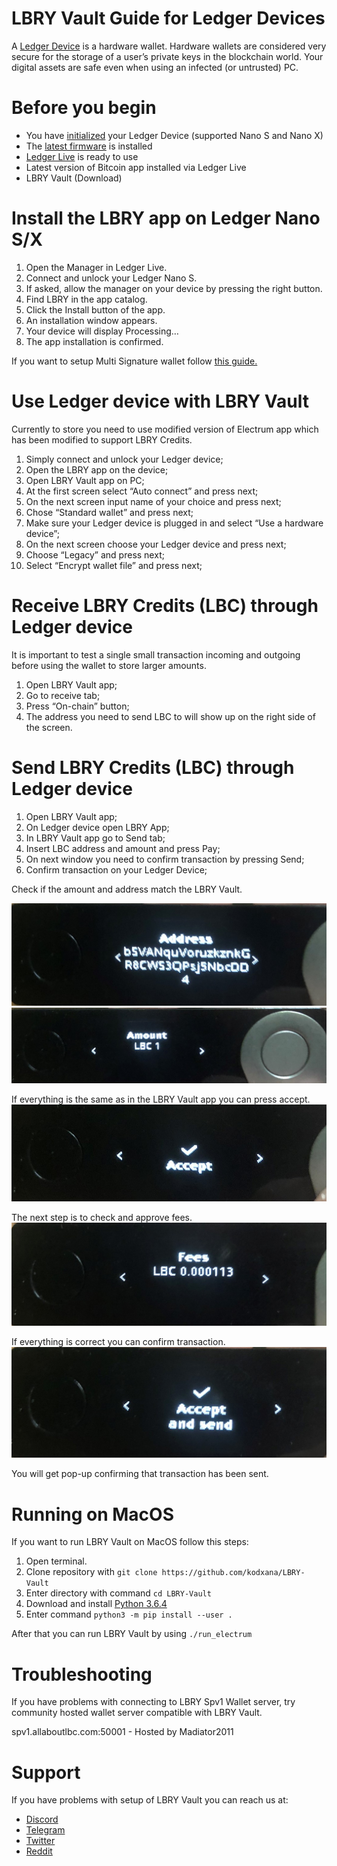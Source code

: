 # LBRY Vault Guide for Ledger Devices

A [Ledger Device](https://www.ledger.com/products/ledger-nano-s&sa=D&ust=1582572545402000) is a hardware wallet. Hardware wallets are considered very secure for the storage of a user’s private keys in the blockchain world. Your digital assets are safe even when using an infected (or untrusted) PC.

# Before you begin
- You have [initialized](https://support.ledgerwallet.com/hc/en-us/articles/360000613793&sa=D&ust=1582572545402000) your Ledger Device (supported Nano S and Nano X)
- The [latest firmware](https://support.ledgerwallet.com/hc/en-us/articles/360002731113-Update-Ledger-Nano-S-firmware&sa=D&ust=1582572545403000) is installed
- [Ledger Live](https://support.ledger.com/hc/en-us/articles/360006395233-Take-your-first-steps&sa=D&ust=1582572545403000) is ready to use
- Latest version of Bitcoin app installed via Ledger Live
- LBRY Vault (Download)

# Install the LBRY app on Ledger Nano S/X

1. Open the Manager in Ledger Live.
2. Connect and unlock your Ledger Nano S.
3. If asked, allow the manager on your device by pressing the right button.
4. Find LBRY in the app catalog.
5. Click the Install button of the app.
6. An installation window appears.
7. Your device will display Processing…
8. The app installation is confirmed.

If you want to setup Multi Signature wallet follow [this guide.](https://lbry.com/faq/multisig)

# Use Ledger device with LBRY Vault

Currently to store you need to use modified version of Electrum app which has been modified to support LBRY Credits.

1. Simply connect and unlock your Ledger device;
2. Open the LBRY app on the device;
3. Open LBRY Vault app on PC;
4. At the first screen select “Auto connect” and press next;
5. On the next screen input name of your choice and press next;
6. Chose “Standard wallet” and press next;
7. Make sure your Ledger device is plugged in and select “Use a hardware device”;
8. On the next screen choose your Ledger device and press next;
9. Choose “Legacy” and press next;
10. Select “Encrypt wallet file” and press next;

# Receive LBRY Credits (LBC) through Ledger device

It is important to test a single small transaction incoming and outgoing before using the wallet to store larger amounts.

1. Open LBRY Vault app;
2. Go to receive tab;
3. Press “On-chain” button;
4. The address you need to send LBC to will show up on the right side of the screen.

# Send LBRY Credits (LBC) through Ledger device

1. Open LBRY Vault app;
2. On Ledger device open LBRY App;
3. In LBRY Vault app go to Send tab;
4. Insert LBC address and amount and press Pay;
5. On next window you need to confirm transaction by pressing Send;
6. Confirm transaction on your Ledger Device;

Check if the amount and address match the LBRY Vault.

![Address](assets/img/address1.jpg)
![Amount](assets/img/amount-lbc1.jpg)

If everything is the same as in the LBRY Vault app you can press accept.
![Accept](assets/img/accept.jpg)

The next step is to check and approve fees.
![Fees](assets/img/fees.jpg)

If everything is correct you can confirm transaction.
![Accept](assets/img/accept-and-send.jpg)

You will get pop-up confirming that transaction has been sent.

# Running on MacOS
If you want to run LBRY Vault on MacOS follow this steps:

1. Open terminal.
2. Clone repository with ``git clone https://github.com/kodxana/LBRY-Vault``
3. Enter directory with command ``cd LBRY-Vault``
4. Download and install [Python 3.6.4](https://www.python.org/ftp/python/3.6.4/python-3.6.4-macosx10.6.pkg)
5. Enter command ``python3 -m pip install --user .``

After that you can run LBRY Vault by using ``./run_electrum``

# Troubleshooting

If you have problems with connecting to LBRY Spv1 Wallet server, try community hosted wallet server compatible with LBRY Vault.

spv1.allaboutlbc.com:50001 - Hosted by Madiator2011

# Support

If you have problems with setup of LBRY Vault you can reach us at:
- [Discord](https://chat.lbry.com/)
- [Telegram](https://t.me/lbryofficial)
- [Twitter](https://twitter.com/LBRYcom)
- [Reddit](https://www.reddit.com/r/lbry)
